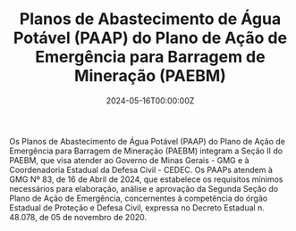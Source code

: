 ﻿---
date: "2024-05-16T00:00:00Z"
external_link: ""
image:
  caption: 
  focal_point: "Center"
  placement: 1


summary: 
tags:
- PAEBM
- HIDROBR
title: Planos de Abastecimento de Água Potável (PAAP) do Plano de Ação de Emergência para Barragem de Mineração (PAEBM)
url_code: ""
url_pdf: ""
url_slides: ""
url_video: ""


show_date: false
share: false
profile: true
pager: false
---
Os Planos de Abastecimento de Água Potável (PAAP) do Plano de Ação de Emergência para Barragem de Mineração (PAEBM) integram a Seção II do PAEBM, que visa atender ao Governo de Minas Gerais - GMG e à Coordenadoria Estadual da Defesa Civil - CEDEC. Os PAAPs atendem à GMG Nº 83, de 16 de Abril de 2024, que estabelece os requisitos mínimos necessários para elaboração, análise e aprovação da Segunda Seção do Plano de Ação de Emergência, concernentes à competência do órgão Estadual de Proteção e Defesa Civil, expressa no Decreto Estadual n. 48.078, de 05 de novembro de 2020.







